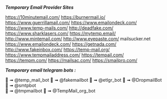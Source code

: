 ***Temporary Email Provider Sites***

https://10minutemail.com/
https://burnermail.io/
https://www.guerrillamail.com/
https://www.emailondeck.com/
https://www.temp-mails.com/
http://deadfake.com/
https://www.sharklasers.com/
https://mytemp.email/
http://www.mintemail.com/
http://www.eyepaste.com/
mailsucker.net
https://www.emailondeck.com/
https://getnada.com/
http://www.fakeinbox.com/
https://temp-mail.org/
https://www.tempmailaddress.com/
https://tempail.com/
https://tempm.com/
https://mailsac.com/
https://smailpro.com/

***Temporary email telegram bots :***

🤖 ➟ @temp_mail_bot
🤖 ➟ @fakemailbot
🤖 ➟ @etlgr_bot
🤖 ➟ @DropmailBot
🤖 ➟ @smtpbot                                                                                                     
🤖 ➟ @tmpmailbot
🤖 ➟ @TempMail_org_bot


